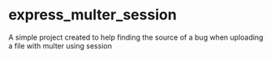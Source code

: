 # express_multer_session
A simple project created to help finding the source of a bug when uploading a file with multer using session
